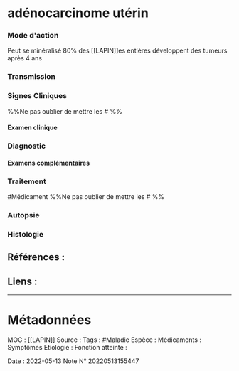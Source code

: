 # adénocarcinome utérin
### Mode d'action
Peut se minéralisé 
80% des [[LAPIN]]es entières développent  des tumeurs après 4 ans
### Transmission
### Signes Cliniques
%%Ne pas oublier de mettre les # %%
#### Examen clinique
### Diagnostic
#### Examens complémentaires
### Traitement
#Médicament 
%%Ne pas oublier de mettre les # %% 
### Autopsie
### Histologie

## Références :
>
 

## Liens :



***

# Métadonnées
MOC : [[LAPIN]]
Source :
Tags : #Maladie 
	Espèce :
	Médicaments :
	Symptômes
	Etiologie :
	Fonction atteinte :
	
Date : 2022-05-13
Note N° 20220513155447